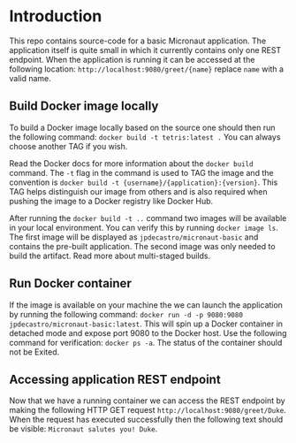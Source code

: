 # Introduction
This repo contains source-code for a basic Micronaut application. The application itself
is quite small in which it currently contains only one REST endpoint. When the application
is running it can be accessed at the following location: `http://localhost:9080/greet/{name}` 
replace `name` with a valid name.

## Build Docker image locally
To build a Docker image locally based on the source one should then run the following 
command: `docker build -t tetris:latest .` You can always choose another
TAG if you wish.

Read the Docker docs for more information about the `docker build` command. 
The `-t` flag in the command is used to TAG the image and the convention 
is `docker build -t {username}/{application}:{version}`. This TAG helps distinguish our
image from others and is also required when pushing the image to a Docker registry 
like Docker Hub.

After running the `docker build -t ..` command two images will be available in your local environment.
You can verify this by running `docker image ls`. The first image will be displayed as 
`jpdecastro/micronaut-basic` and contains the pre-built application. The second image was only needed to
build the artifact. Read more about multi-staged builds.

## Run Docker container
If the image is available on your machine the we can launch the application by running the
following command: `docker run -d -p 9080:9080 jpdecastro/micronaut-basic:latest`. This will
spin up a Docker container in detached mode and expose port 9080 to the Docker host. Use the
following command for verification: `docker ps -a`. The status of the container should not be
Exited.

## Accessing application REST endpoint
Now that we have a running container we can access the REST endpoint by making the
following HTTP GET request `http://localhost:9080/greet/Duke`. When the request has 
executed successfully then the following text should be visible: `Micronaut salutes you! Duke`.
